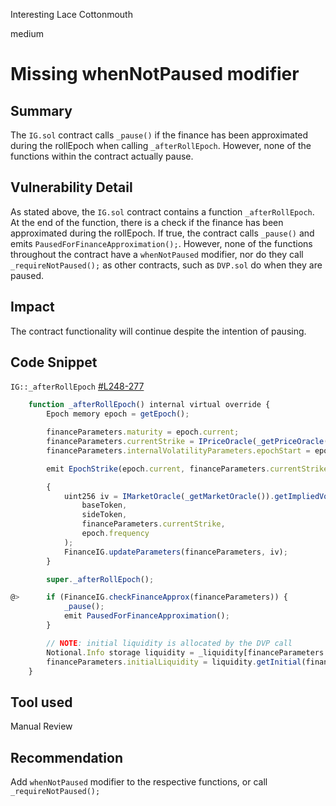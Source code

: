 Interesting Lace Cottonmouth

medium

# Missing whenNotPaused modifier

## Summary
The `IG.sol` contract calls `_pause()` if the finance has been approximated during the rollEpoch when calling `_afterRollEpoch`. However, none of the functions within the contract actually pause.

## Vulnerability Detail
As stated above, the `IG.sol` contract contains a function `_afterRollEpoch`. At the end of the function, there is a check if the finance has been approximated during the rollEpoch. If true, the contract calls `_pause()` and emits `PausedForFinanceApproximation();`. However, none of the functions throughout the contract have a `whenNotPaused` modifier, nor do they call `_requireNotPaused();` as other contracts, such as `DVP.sol` do when they are paused.

## Impact
The contract functionality will continue despite the intention of pausing.

## Code Snippet
`IG::_afterRollEpoch` [#L248-277](https://github.com/sherlock-audit/2024-02-smilee-finance/blob/main/smilee-v2-contracts/src/IG.sol#L269-L272)
```javascript
    function _afterRollEpoch() internal virtual override {
        Epoch memory epoch = getEpoch();

        financeParameters.maturity = epoch.current;
        financeParameters.currentStrike = IPriceOracle(_getPriceOracle()).getPrice(sideToken, baseToken);
        financeParameters.internalVolatilityParameters.epochStart = epoch.current - epoch.frequency; // Not using epoch.previous because epoch may be skipped

        emit EpochStrike(epoch.current, financeParameters.currentStrike);

        {
            uint256 iv = IMarketOracle(_getMarketOracle()).getImpliedVolatility(
                baseToken,
                sideToken,
                financeParameters.currentStrike,
                epoch.frequency
            );
            FinanceIG.updateParameters(financeParameters, iv);
        }

        super._afterRollEpoch();

@>      if (FinanceIG.checkFinanceApprox(financeParameters)) {
            _pause();
            emit PausedForFinanceApproximation();
        }

        // NOTE: initial liquidity is allocated by the DVP call
        Notional.Info storage liquidity = _liquidity[financeParameters.maturity];
        financeParameters.initialLiquidity = liquidity.getInitial(financeParameters.currentStrike);
    }
```


## Tool used
Manual Review

## Recommendation
Add `whenNotPaused` modifier to the respective functions, or call  `_requireNotPaused();` 